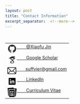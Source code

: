 ```yaml
---
layout: post
title: "Contact Information"
excerpt_separator:  <!--more-->
---
```


<td width="300">
    <br />
    <table width="300">
      <tr>
        <td><img style="float:left" src="/images/github.png" width="30px" height="30px"/>
          <p1><a href="https://github.com/Xiaofu-Jin">&nbsp;&nbsp;&nbsp;&nbsp;&nbsp;&nbsp;&nbsp;&nbsp;@Xiaofu Jin</a></p1>
        </td>
      </tr>
      <tr>
        <td><img style="float:left" src="/images/icons8-google-scholar-48.png" width="30px" height="30px"/>
          <p1><a href="https://scholar.google.com/citations?user=AuZH5MMAAAAJ">&nbsp;&nbsp;&nbsp;&nbsp;&nbsp;&nbsp;&nbsp;&nbsp;Google Scholar</a></p1>
        </td>
      </tr>
      <tr>
        <td><img style="float:left" src="/images/email.png" width="28px" height="28px">
          <p1><a href="mailto:suffvier@gmail.com">&nbsp;&nbsp;&nbsp;&nbsp;&nbsp;&nbsp;&nbsp;&nbsp;suffvier@gmail.com</a></p1>
        </td>
      </tr>
       <tr>
        <td><img style="float:left" src="/images/icons8-linkedin-30.png" width="30px" height="30px">
          <p1><a href="https://www.linkedin.com/in/xiaofu-jin-75932b111">&nbsp;&nbsp;&nbsp;&nbsp;&nbsp;&nbsp;&nbsp;&nbsp;LinkedIn</a></p1>
        </td>
      </tr>
      <tr>
        <td><img style="float:left" src="/images/curriculum-vitae.png" width="30px" height="30px">
          <p1><a href="/CV.pdf">&nbsp;&nbsp;&nbsp;&nbsp;&nbsp;&nbsp;&nbsp;&nbsp;Curriculum Vitae</a></p1>
        </td>
      </tr>
     </table>

<!--
<a id="github-link"
       class="icon" 
       href="https://github.com/Xiaofu-Jin">
       <img style="display:inline-block;margin:0;padding:0;" src="/images/github.png" width="30px" height="30px"/>@Xiaofu Jin
</a><br>
<a id="scholar"
       class="icon" 
       href="https://scholar.google.com/citations?user=AuZH5MMAAAAJ">
       <img style="display:inline-block;margin:0;padding:0;" src="/images/icons8-google-scholar-48.png" width="35px" height="35px">Google Scholar
</a> 

<a id="search-link"
    class="icon"
    href="mailto:suffvier@gmail.com">
    <img style="display:inline-block;margin:0;padding:0;" src="/images/email.png" width="30px" height="30px" > &nbsp;suffvier@gmail.com
</a><br>

<a id="search-link"
    class="icon"
    href="https://www.linkedin.com/in/xiaofu-jin-75932b111">
    <img style="display:inline-block;margin:0;padding:0;" src="/images/icons8-linkedin-30.png" width="30px" height="30px" > &nbsp;Linkedin
</a><br>

<a id="github-download-link"
    class="icon" 
    href="/CV.pdf">
    <img style="display:inline-block;margin:0;padding:0;" src="/images/curriculum-vitae.png" width="30px" height="30px"> &nbsp;Curriculum Vitae
</a>
</-->

  

